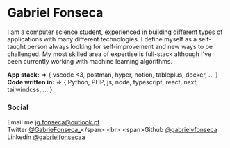 
# Gabriel Fonseca

I am a computer science student, experienced in building different types of applications with many different technologies.
I define myself as a self-taught person always looking for self-improvement and new ways to be challenged.
My most skilled area of expertise is full-stack although I've been currently working with machine learning algorithms.

**App stack:** => { vscode <3, postman, hyper, notion, tableplus, docker, ... }
<br />
**Code written in:** => { Python, PHP, js, node, typescript, react, next, tailwindcss, ... }
  
### Social

<span>Email me jg.fonseca@outlook.pt</span>
<br>
<span>Twitter [@GabrieFonseca_](https://twitter.com/GabrieFonseca_)</span>
<br>
<span>Github [@gabrielvfonseca](https://github.com/gabrielvfonseca)</span>
<br>
<span>Linkedin [@gabrielfonsecaa](https://www.linkedin.com/in/gabrielfonsecaa/)</span>
